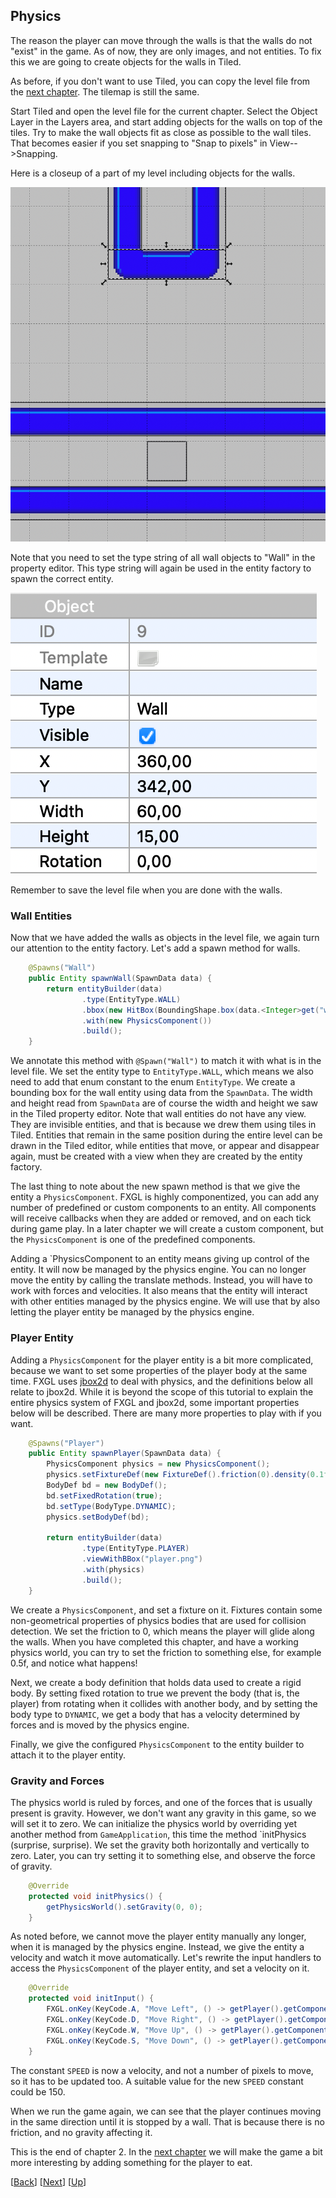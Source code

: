 ## Physics

The reason the player can move through the walls is that the walls do not "exist" in the game.
As of now, they are only images, and not entities. To fix this we are going to create objects
for the walls in Tiled.

As before, if you don't want to use Tiled, you can copy the level file from the 
[next chapter](../03-chapter-3/src/main/resources/assets/levels/level1.tmx). The tilemap is
still the same.

Start Tiled and open the level file for the current chapter. Select the Object Layer in the 
Layers area, and start adding objects for the walls on top of the tiles. Try to make the wall
objects fit as close as possible to the wall tiles. That becomes easier if you set snapping
to "Snap to pixels" in View-->Snapping.

Here is a closeup of a part of my level including objects for the walls.

![Wall Objects](docs/wall-objects.png)

Note that you need to set the type string of all wall objects to "Wall" in the property editor.
This type string will again be used in the entity factory to spawn the correct entity.

![Wall Properties](docs/wall-properties.png)

Remember to save the level file when you are done with the walls.


### Wall Entities

Now that we have added the walls as objects in the level file, we again turn our attention to
the entity factory. Let's add a spawn method for walls.

```java
    @Spawns("Wall")
    public Entity spawnWall(SpawnData data) {
        return entityBuilder(data)
                .type(EntityType.WALL)
                .bbox(new HitBox(BoundingShape.box(data.<Integer>get("width"), data.<Integer>get("height"))))
                .with(new PhysicsComponent())
                .build();
    }
```

We annotate this method with `@Spawn("Wall")` to match it with what is in the level file. We set
the entity type to `EntityType.WALL`, which means we also need to add that enum constant to
the enum `EntityType`. We create a bounding box for the wall entity using data from the
`SpawnData`. The width and height read from `SpawnData` are of course the width and height we
saw in the Tiled property editor. Note that wall entities do not have any view. They are 
invisible entities, and that is because we drew them using tiles in Tiled. Entities that remain in
the same position during the entire level can be drawn in the Tiled editor, while entities that
move, or appear and disappear again, must be created with a view when they are created by the
entity factory.

The last thing to note about the new spawn method is that we give the entity a `PhysicsComponent`.
FXGL is highly componentized, you can add any number of predefined or custom components to an
entity. All components will receive callbacks when they are added or removed, and on each tick
during game play. In a later chapter we will create a custom component, but the `PhysicsComponent`
is one of the predefined components.

Adding a `PhysicsComponent to an entity means giving up control of the entity. It will now be
managed by the physics engine. You can no longer move the entity by calling the translate 
methods. Instead, you will have to work with forces and velocities. It also means that the 
entity will interact with other entities managed by the physics engine. We will use that by
also letting the player entity be managed by the physics engine.


### Player Entity

Adding a `PhysicsComponent` for the player entity is a bit more complicated, because we want to
set some properties of the player body at the same time. FXGL uses [jbox2d](https://github.com/jbox2d/jbox2d)
to deal with physics, and the definitions below all relate to jbox2d. While it is beyond the
scope of this tutorial to explain the entire physics system of FXGL and jbox2d, some important
properties below will be described. There are many more properties to play with if you want.

```java
    @Spawns("Player")
    public Entity spawnPlayer(SpawnData data) {
        PhysicsComponent physics = new PhysicsComponent();
        physics.setFixtureDef(new FixtureDef().friction(0).density(0.1f));
        BodyDef bd = new BodyDef();
        bd.setFixedRotation(true);
        bd.setType(BodyType.DYNAMIC);
        physics.setBodyDef(bd);

        return entityBuilder(data)
                .type(EntityType.PLAYER)
                .viewWithBBox("player.png")
                .with(physics)
                .build();
    }
```

We create a `PhysicsComponent`, and set a fixture on it. Fixtures contain some 
non-geometrical properties of physics bodies that are used for collision detection. We set 
the friction to 0, which means the player will glide along the walls. When you have completed 
this chapter, and have a working physics world, you can try to set the friction to something 
else, for example 0.5f, and notice what happens!

Next, we create a body definition that holds data used to create a rigid body.
By setting fixed rotation to true we prevent the body (that is, the player) from rotating when
it collides with another body, and by setting the body type to `DYNAMIC`, we get a body that 
has a velocity determined by forces and is moved by the physics engine.

Finally, we give the configured `PhysicsComponent` to the entity builder to attach it to the
player entity.


### Gravity and Forces

The physics world is ruled by forces, and one of the forces that is usually present is
gravity. However, we don't want any gravity in this game, so we will set it to zero. We can
initialize the physics world by overriding yet another method from `GameApplication`, this time
the method `initPhysics (surprise, surprise). We set the gravity both horizontally and 
vertically to zero. Later, you can try setting it to something else, and observe the force 
of gravity.

```java
    @Override
    protected void initPhysics() {
        getPhysicsWorld().setGravity(0, 0);
    }
```

As noted before, we cannot move the player entity manually any longer, when it is managed by
the physics engine. Instead, we give the entity a velocity and watch it move automatically.
Let's rewrite the input handlers to access the `PhysicsComponent` of the player entity, and set
a velocity on it.

```java
    @Override
    protected void initInput() {
        FXGL.onKey(KeyCode.A, "Move Left", () -> getPlayer().getComponent(PhysicsComponent.class).setVelocityX(-SPEED));
        FXGL.onKey(KeyCode.D, "Move Right", () -> getPlayer().getComponent(PhysicsComponent.class).setVelocityX(SPEED));
        FXGL.onKey(KeyCode.W, "Move Up", () -> getPlayer().getComponent(PhysicsComponent.class).setVelocityY(-SPEED));
        FXGL.onKey(KeyCode.S, "Move Down", () -> getPlayer().getComponent(PhysicsComponent.class).setVelocityY(SPEED));
    }
```

The constant `SPEED` is now a velocity, and not a number of pixels to move, so it has to be 
updated too. A suitable value for the new `SPEED` constant could be 150.

When we run the game again, we can see that the player continues moving in the same direction 
until it is stopped by a wall. That is because there is no friction, and no gravity affecting 
it.

This is the end of chapter 2. In the [next chapter](../03-chapter-3/README.md) we will make
the game a bit more interesting by adding something for the player to eat.

[[Back](../01-chapter-1/README.md)]
[[Next](../03-chapter-3/README.md)]
[[Up](../README.md)]
